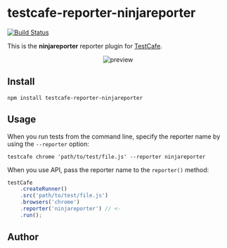 # testcafe-reporter-ninjareporter
[![Build Status](https://travis-ci.org/mikegthc/testcafe-reporter-ninjareporter.svg)](https://travis-ci.org/mikegthc/testcafe-reporter-ninjareporter)

This is the **ninjareporter** reporter plugin for [TestCafe](http://devexpress.github.io/testcafe).

<p align="center">
    <img src="https://raw.github.com/mikegthc/testcafe-reporter-ninjareporter/master/media/preview.png" alt="preview" />
</p>

## Install

```
npm install testcafe-reporter-ninjareporter
```

## Usage

When you run tests from the command line, specify the reporter name by using the `--reporter` option:

```
testcafe chrome 'path/to/test/file.js' --reporter ninjareporter
```


When you use API, pass the reporter name to the `reporter()` method:

```js
testCafe
    .createRunner()
    .src('path/to/test/file.js')
    .browsers('chrome')
    .reporter('ninjareporter') // <-
    .run();
```

## Author
 
